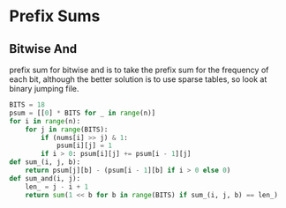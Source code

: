 # Prefix Sums

## Bitwise And

prefix sum for bitwise and is to take the prefix sum for the frequency of each bit, although the better solution is to use sparse tables, so look at binary jumping file.

```py
BITS = 18
psum = [[0] * BITS for _ in range(n)]
for i in range(n):
    for j in range(BITS):
        if (nums[i] >> j) & 1:
            psum[i][j] = 1
        if i > 0: psum[i][j] += psum[i - 1][j]
def sum_(i, j, b):
    return psum[j][b] - (psum[i - 1][b] if i > 0 else 0)
def sum_and(i, j):
    len_ = j - i + 1
    return sum(1 << b for b in range(BITS) if sum_(i, j, b) == len_)
```